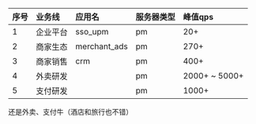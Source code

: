 


|序号|业务线|应用名|服务器类型|峰值qps|
|:--|:--|:--|:--|:--|
|1| 企业平台| sso_upm |pm |	20+|
|2 |商家生态| merchant_ads| pm |	270+|
|3 |商家销售| crm	| pm |	400+|
|4| 外卖研发|  |pm 	|2000+ ~ 5000+|
|5| 支付研发 | | pm |	1000+|

还是外卖、支付牛（酒店和旅行也不错）

